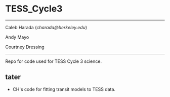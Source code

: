 # TESS_Cycle3
---
Caleb Harada (_charada@berkeley.edu_)

Andy Mayo

Courtney Dressing

---

Repo for code used for TESS Cycle 3 science.


## tater

- CH's code for fitting transit models to TESS data.


